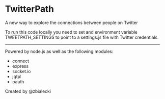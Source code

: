 TwitterPath
===

A new way to explore the connections between people on Twitter

To run this code locally you need to set and environment variable TWEETPATH_SETTINGS 
to point to a settings.js file with Twitter credentials.

---

Powered by node.js as well as the following modules:

- connect
- express
- socket.io
- jqtpl
- oauth

Created by @zbialecki

